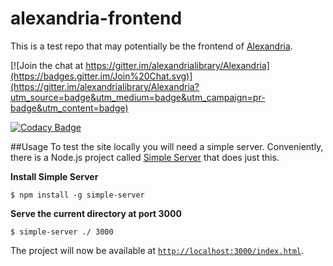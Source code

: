# alexandria-frontend
This is a test repo that may potentially be the frontend of [Alexandria](https://github.com/alexandrialibrary/Alexandria).

[![Join the chat at https://gitter.im/alexandrialibrary/Alexandria](https://badges.gitter.im/Join%20Chat.svg)](https://gitter.im/alexandrialibrary/Alexandria?utm_source=badge&utm_medium=badge&utm_campaign=pr-badge&utm_content=badge)

[![Codacy Badge](https://www.codacy.com/project/badge/b62c23efe3204e4d81532806eef62374)](https://www.codacy.com/app/alexandria/alexandria-frontend)

##Usage
To test the site locally you will need a simple server. Conveniently, there is a Node.js project called [Simple Server](https://github.com/balupton/simple-server) that does just this.

**Install Simple Server**
```shell
$ npm install -g simple-server
```

**Serve the current directory at port 3000**
```shell
$ simple-server ./ 3000
```
The project will now be available at [`http://localhost:3000/index.html`](http://localhost:3000/index.html).
